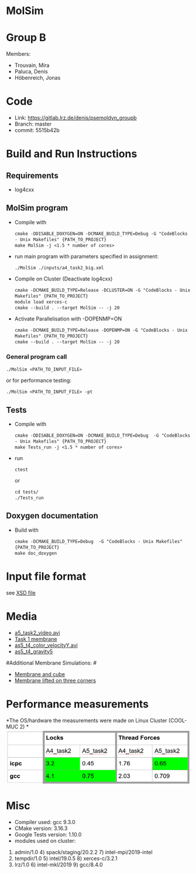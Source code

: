 MolSim
===

# Group B #
Members:
* Trouvain, Mira
* Paluca, Denis
* Höbenreich, Jonas

# Code #
* Link:     https://gitlab.lrz.de/denis/psemoldyn_groupb
* Branch:   master
* commit:   5515b42b


# Build and Run Instructions #
## Requirements
- log4cxx

## MolSim program ##

* Compile with

      cmake -DDISABLE_DOXYGEN=ON -DCMAKE_BUILD_TYPE=Debug -G "CodeBlocks - Unix Makefiles" {PATH_TO_PROJECT}
      make MolSim -j <1.5 * number of cores>

* run main program with parameters specified in assignment:

      ./MolSim ./inputs/a4_task2_big.xml

* Compile on Cluster (Deactivate log4cxx)

      cmake -DCMAKE_BUILD_TYPE=Release -DCLUSTER=ON -G "CodeBlocks - Unix Makefiles" {PATH_TO_PROJECT}
      module load xerces-c
      cmake --build . --target MolSim -- -j 20

* Activate Parallelisation with -DOPENMP=ON

      cmake -DCMAKE_BUILD_TYPE=Release -DOPENMP=ON -G "CodeBlocks - Unix Makefiles" {PATH_TO_PROJECT}
      cmake --build . --target MolSim -- -j 20

### General program call

    ./MolSim <PATH_TO_INPUT_FILE>

or for performance testing:

    ./MolSim <PATH_TO_INPUT_FILE> -pt


## Tests ##

* Compile with

      cmake -DDISABLE_DOXYGEN=ON -DCMAKE_BUILD_TYPE=Debug  -G "CodeBlocks - Unix Makefiles" {PATH_TO_PROJECT}
      make Tests_run -j <1.5 * number of cores>

* run

      ctest

  or

      cd tests/
      ./Tests_run

## Doxygen documentation ##
* Build with

      cmake -DCMAKE_BUILD_TYPE=Debug  -G "CodeBlocks - Unix Makefiles" {PATH_TO_PROJECT}
      make doc_doxygen

# Input file format #

see [XSD file](src/xml/molsimInput.xsd)


# Media #
* [a5_task2_video.avi](https://drive.google.com/file/d/1T6ypf7Qek-owrdILxEOuj4Atf6zmvKLx/view?usp=sharing)
* [Task 1 membrane](https://drive.google.com/file/d/1mTAT7tAO44DzkyHdFgzboZ6Rsxf0HxSx/view?usp=sharing)
* [as5_t4_color_velocityY.avi](https://drive.google.com/file/d/1dh3LGs60MBhM-4gouMS8fhYU4z-Mmz1m/view?usp=sharing)
* [as5_t4_gravity5](https://drive.google.com/file/d/1QUHPan1zcvtl_lE7EVCgMiQnjoSAm6Lb/view?usp=sharing)

#Additional Membrane Simulations: #
* [Membrane and cube](https://drive.google.com/file/d/1DG6d8Z7FFKXyN2JBhcVh5xnsQOFyBqCZ/view?usp=sharing)
* [Membrane lifted on three corners](https://drive.google.com/file/d/1O89fWv2RaxQ0OOwP6AbDQTYlpC8QaymB/view?usp=sharing)

# Performance measurements
*The OS/hardware the measurements were made on Linux Cluster (COOL-MUC 2)
*![Performance Comparison](./results/task5_performance.png)

# Misc #
* Compiler used: gcc 9.3.0
* CMake version: 3.16.3
* Google Tests version: 1.10.0
* modules used on cluster:
 1) admin/1.0     4) spack/staging/20.2.2   7) intel-mpi/2019-intel
 2) tempdir/1.0   5) intel/19.0.5           8) xerces-c/3.2.1
 3) lrz/1.0       6) intel-mkl/2019         9) gcc/8.4.0
